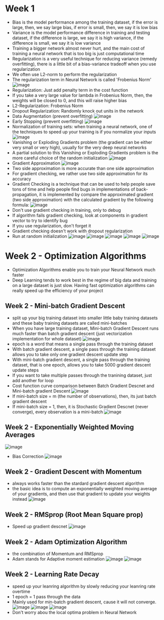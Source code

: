 # Week 1

- Bias is the model performance among the training dataset, if the error is large, then, we say large bias, if error is small, then, we say it is low bias
- Variance is the model performance difference in training and testing dataset, if the difference is large, we say it is high variance, if the difference is small, we say it is low variance
- Training a bigger network almost never hurt, and the main cost of training a neural network that is too big is just computational time
- Regularization is a very useful technique for reducing variance (remedy overfitting), there is a little bit of a bias-variance tradeoff when you use regularization
- We often use L2-norm to perform the regularization
- The regularization term in Neural Network is called 'Frobenius Norm'
![image](https://user-images.githubusercontent.com/60442877/151812156-0fdbe91a-152b-4b23-a37c-3d04e1ea4b22.png)
- Regularization: Just add penalty term in the cost function
- If you take a very large value for lambda in Frobenius Norm, then, the weights will be closed to 0, and this will raise higher bias 
- L2-Regularization: Frobenius Norm
- Dropout Regularization: Randomly knock out units in the network
- Data Augmentation (prevent overfitting)
![image](https://user-images.githubusercontent.com/60442877/154621348-fcfae5c6-a417-4335-afad-47807968bcdf.png)
- Early Stopping (prevent overfitting)
![image](https://user-images.githubusercontent.com/60442877/154622313-b2e0e16c-bb33-40dc-9a37-650abbd57d9a.png)
- Normalization of training sets: when training a neural network, one of the techniques to speed up your training is if you normalize your inputs
![image](https://user-images.githubusercontent.com/60442877/154623244-2d761e2f-2c61-4392-90bf-93fa92319f90.png)
- Vanishing or Exploding Gradients problem (the gradient can be either very small or very high), usually for the very deep neural networks
- A partial solution to this Vanishing or Exploding Gradients problem is the more careful choice of the random initialization 
![image](https://user-images.githubusercontent.com/60442877/154625895-cd3e771b-9839-495e-91a9-d7f618cc1bbb.png)
- Gradient Approximation 
![image](https://user-images.githubusercontent.com/60442877/154787217-1a7d2688-05b4-4f93-ac98-1bbb023d9217.png)
- Two side approximation is more accurate than one side approximation
- For gradient checking, we rather use two side approximation for its accuracy
- Gradient Checking is a technique that can  be used to help people save tons of time and help people find bugs in implementations of back-propagation, it is implemented by compare the approximated gradient (two side approximation) with the calculated gradient by the following formula:
![image](https://user-images.githubusercontent.com/60442877/154817590-ec2d092b-9144-4822-919f-b3321a4630dc.png)
- Don't use gradient checking in training, only to debug
- If algorithm fails gradient checking, look at components in gradient vector to try to identify bug
- If you use regularization, don't forget it
- Gradient checking doesn't work with dropout regularization
- Run at random initialization
![image](https://user-images.githubusercontent.com/60442877/154818037-3f162df1-010c-48ec-90dc-cfdd6ea81f82.png)
![image](https://user-images.githubusercontent.com/60442877/154818968-a45d569c-e45f-4859-986c-9965530d4f17.png)
![image](https://user-images.githubusercontent.com/60442877/154820442-9392724e-c226-4afb-b2bb-2486da49423b.png)
![image](https://user-images.githubusercontent.com/60442877/154822540-6e7ea439-adb1-4ed8-b83d-c447480dfa18.png)
![image](https://user-images.githubusercontent.com/60442877/154825473-0891bdd7-4bc7-4d66-9124-0642b4c72f98.png)


# Week 2 - Optimization Algorithms

- Optimization Algorithms enable you to train your Neural Network much faster
- Deep Learning tends to work best in the regime of big data and training on a large dataset is just slow. Having fast optimization algorithms can really speed up the efficiency of your project

## Week 2 - Mini-batch Gradient Descent

- split up your big training dataset into smaller little baby training datasets and these baby training datasets are called mini-batches
- When you have large training dataset, Mini-batch Gradient Descent runs much faster than batch gradient descent (just vectorization implementation for whole dataset)
![image](https://user-images.githubusercontent.com/60442877/154870804-16ce94ba-5f0c-4184-9cad-0dbc105cc6bb.png)
- epoch is a word that means a single pass through the training dataset
- With batch gradient descent, a single pass through the training dataset allows you to take only one gradient descent update step
- With mini-batch gradient descent, a single pass through the training dataset, that is one epoch, allows you to take 5000 gradient descent update steps
- If you want to take multiple passes through the tranining dataset, just add another for loop 
- Cost function curve comparison between Batch Gradient Descnet and Mini-batch gradient Descent
![image](https://user-images.githubusercontent.com/60442877/154870996-040b046e-8ccd-4aae-988b-13ef71f678a1.png)
- If mini-batch size = m (the number of observations), then, its just batch gradient descent
- If mini-batch size = 1, then, it is Stochastic Gradient Descnet (never converge), every observation is a mini-batch
![image](https://user-images.githubusercontent.com/60442877/154871701-faa454b0-5654-4354-bd4a-343f4e7343d7.png)

## Week 2 - Exponentially Weighted Moving Averages

![image](https://user-images.githubusercontent.com/60442877/154874603-c1d27ee4-a367-4c30-916d-e7f040312743.png)
- Bias Correction
![image](https://user-images.githubusercontent.com/60442877/154883316-82cd436a-dccc-4b30-b4e4-c5c8457b6dfd.png)

## Week 2 - Gradient Descent with Momentum

- always works faster than the stardard gradient descent algorithm
- the basic idea is to compute an exponentially weighted moving average of your gradients, and then use that gradient to update your weights instead
![image](https://user-images.githubusercontent.com/60442877/154883250-8654bd3e-1d32-4361-b0da-c62fe9516ffc.png)

## Week 2 - RMSprop (Root Mean Square prop)

- Speed up gradient descnet
![image](https://user-images.githubusercontent.com/60442877/154987314-9bd79825-ca32-4261-b84c-fc5eebb8b8c9.png)

## Week 2 -  Adam Optimization Algorithm

- the combination of Momentum and RMSprop 
- Adam stands for Adaptive moment estimation
![image](https://user-images.githubusercontent.com/60442877/154989783-ac9bdbb6-7539-454c-bea7-9e0021cf65de.png)
![image](https://user-images.githubusercontent.com/60442877/154995244-3ca72825-6b51-4deb-b061-9afaad0748a3.png)

## Week 2 - Learning Rate Decay

- speed up your leanring algorithm by slowly reducing your leanring rate overtime
- 1 epoch = 1 pass through the data
- Mainly used for min-batch gradient descent, cause it will not converge. 
![image](https://user-images.githubusercontent.com/60442877/155000185-fd8ac073-b1e8-4699-a33f-f150e5c81031.png)
![image](https://user-images.githubusercontent.com/60442877/155000251-cca6f540-95cb-4602-9438-23ac121298e8.png)
![image](https://user-images.githubusercontent.com/60442877/155000312-b5d4930b-563b-4197-a50b-5de3e4e28e51.png)
- Don't worry abou the local optima problem in Neural Network





